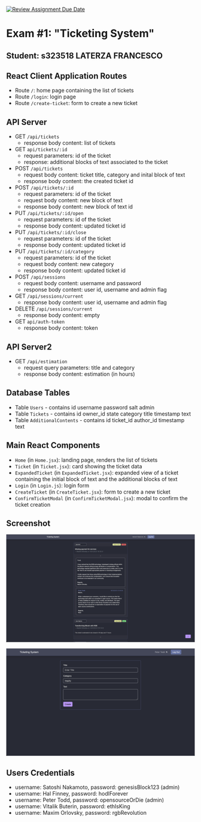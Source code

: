 [![Review Assignment Due Date](https://classroom.github.com/assets/deadline-readme-button-24ddc0f5d75046c5622901739e7c5dd533143b0c8e959d652212380cedb1ea36.svg)](https://classroom.github.com/a/Y8bW3OQP)

# Exam #1: "Ticketing System"

## Student: s323518 LATERZA FRANCESCO

## React Client Application Routes

- Route `/`: home page containing the list of tickets
- Route `/login`: login page
- Route `/create-ticket`: form to create a new ticket

## API Server

- GET `/api/tickets`
  - response body content: list of tickets
- GET `api/tickets/:id`
  - request parameters: id of the ticket
  - response: additional blocks of text associated to the ticket
- POST `/api/tickets`
  - request body content: ticket title, category and inital block of text
  - response body content: the created ticket id
- POST `/api/tickets/:id`
  - request parameters: id of the ticket
  - request body content: new block of text
  - response body content: new block of text id
- PUT `/api/tickets/:id/open`
  - request parameters: id of the ticket
  - response body content: updated ticket id
- PUT `/api/tickets/:id/close`
  - request parameters: id of the ticket
  - response body content: updated ticket id
- PUT `/api/tickets/:id/category`
  - request parameters: id of the ticket
  - request body content: new category
  - response body content: updated ticket id
- POST `/api/sessions`
  - request body content: username and password
  - response body content: user id, username and admin flag
- GET `/api/sessions/current`
  - response body content: user id, username and admin flag
- DELETE `/api/sessions/current`
  - response body content: empty
- GET `api/auth-token`
  - response body content: token

## API Server2

- GET `/api/estimation`
  - request query parameters: title and category
  - response body content: estimation (in hours)

## Database Tables

- Table `Users` - contains id username password salt admin
- Table `Tickets` - contains id owner_id state category title timestamp text
- Table `AdditionalContents` - contains id ticket_id author_id timestamp text

## Main React Components

- `Home` (in `Home.jsx`): landing page, renders the list of tickets
- `Ticket` (in `Ticket.jsx`): card showing the ticket data
- `ExpandedTicket` (in `ExpandedTicket.jsx`): expanded view of a ticket containing the initial block of text and the additional blocks of text
- `Login` (in `Login.js`): login form
- `CreateTicket` (in `CreateTicket.jsx`): form to create a new ticket
- `ConfirmTicketModal` (in `ConfirmTicketModal.jsx`): modal to confirm the ticket creation

## Screenshot

![Home Screenshot](./img/home.png)

![Form Screenshot](./img/form.png)

## Users Credentials

- username: Satoshi Nakamoto, password: genesisBlock123 (admin)
- username: Hal Finney, password: hodlForever
- username: Peter Todd, password: opensourceOrDie (admin)
- username: Vitalik Buterin, password: ethIsKing
- username: Maxim Orlovsky, password: rgbRevolution
